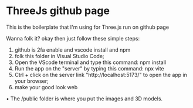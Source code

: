 # ThreeJs github page

This is the boilerplate that I'm using for Three.js run on github page

Wanna folk it? okay then just follow these simple steps:

1. github is 2fa enable and vscode install and npm
2. folk this folder in Visual Studio Code;
3. Open the VScode terminal and type this command: npm install
5. Run the app on the "server" by typing this command: npx vite
6. Ctrl + click on the server link "http://localhost:5173/" to open the app in your browser;
7. make your good look web

• The /public folder is where you put the images and 3D models.
